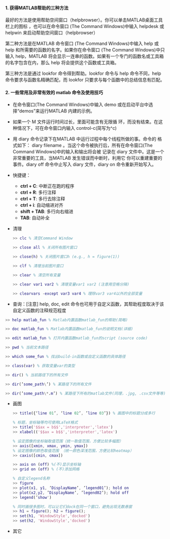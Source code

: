 #### 1. 获得MATLAB帮助的三种方法

最好的方法是使用帮助空间窗口（helpbrowser）。你可以单击MATLAB桌面工具栏上的图标 ，也可以在命令窗口 \(The Command Windows\)中输入 helpdesk 或 helpwin 来启动帮助空间窗口（helpbrowser）

第二种方法是在MATLAB 命令窗口 \(The Command Windows\)中输入 help 或 help 和所需要的函数的名字。如果你在命令窗口 \(The Command Windows\)中只输入 help，MATLAB 将会显示一连串的函数。如果有一个专门的函数名或工具箱的名字包含在内，那么 help 将会提供这个函数或工具箱。

第三种方法是通过 lookfor 命令得到帮助。lookfor 命令与 help 命令不同，help 命令要求与函数名精确匹配，而 lookfor 只要求与每个函数中的总结信息有匹配。

#### 2. 一些常用及非常有效的 matlab 命令及使用技巧

* 在命令窗口\(The
   Command Windows\)中输入 demo 或在启动平台中选择“demos”来运行MATLAB 内建的示例。
* 如果一个 M 文件运行时间过长，里面可能含有无限循
  环，而没有结束。在这种情况下，可在命令窗口内输入 control-c\(简写为^c\)
* 用 diary 命令记录下在MATLAB 中运行过程中每个线程所做的事。命令的
  格式如下： diary filename
   。当这个命令被执行后，所有在命令窗口\(The Command Windows\)中的输入和输出将会被
  记录在 diary 文件中。这是一个非常重要的工具，当MATLAB 发生错误而中断时，利用它 你可以重建重要的事件。diary off 命令中止写入 diary 文件，diary on 命令重新开始写入。
* 快捷键：

  * **ctrl + C**: 中断正在跑的程序
  * **ctrl + R**: 多行注释
  * **ctrl + T**: 多行去除注释
  * **ctrl + i**: 自动缩进对齐
  * **shift + TAB**: 多行向右缩进
  * **TAB**: 自动补全

* 清理

  ```matlab
  >> clc % 清空Command Window

  >> close all % 关闭所有图片窗口

  >> close(h) % 关闭图片窗口h (e.g., h = figure(1))

  >> clf % 清理当前图片窗口

  >> clear % 清空所有变量

  >> clear var1 var2 % 清理变量var1 var2 (注意用空格分隔)

  >> clearvars -except var3 var4 % 理除var3 var4以外的全部变量
  ```

* 查询：\[注意\] help, doc, edit 命令也可用于自定义函数，其帮助程度取决于该自定义函数的注释规范程度

```matlab
>> help matlab_fun % Matlab内置函数matlab_fun的帮助(简略)

>> doc matlab_fun % Matlab内置函数matlab_fun的说明文档(详细)

>> edit matlab_fun % 打开内置函数matlab_fun的script (source code)

>> pwd % 当前文本路径

>> which some_fun % 找出build-in函数或自定义函数的具体路径

>> class(var) % 获取变量var的类型

>> dir() % 当前路径下的所有文件

>> dir(’some_path\’) % 某路径下的所有文件

>> dir(’some_path\*.m’) % 某路径下所有的matlab文件(同理，.jpg, .csv文件等等)
```

* 画图

  ```matlab
  >> title({‘line 01’, ‘line 02’, ’line 03’}) % 画图中的标题分成多行

  % 标题，坐标轴等均可使用LaTeX格式
  >> title('$$ax = b$$','interpreter','latex')
  >> xlabel(('$$ax = b$$','interpreter','latex')

  % 设定图像的坐标轴取值范围（统一取值范围，方便比较多幅图）
  >> axis([xmin, xmax, ymin, ymax])
  % 设定图像的颜色取值范围 （统一颜色深浅范围，方便比较heatmap）
  >> caxis([cmin, cmax])

  >> axis on (off) %(不)显示坐标轴
  >> grid on (off) % (不)添加网格

  % 自定义legend名称
  >> figure
  >> plot(x1, y1, ’DisplayName’, ’legend01’); hold on
  >> plot(x2,y2, ’DisplayName’, ’legend02’); hold off
  >> legend(’show')

  % 同时画很多图时，可以让它们dock在同一个窗口，避免出现无数悬窗
  >> h1 = figure(); h2 = figure();
  >> set(h1, 'WindowStyle','docked')
  >> set(h2, 'WindowStyle','docked')
  ```

* 其它

```

```



